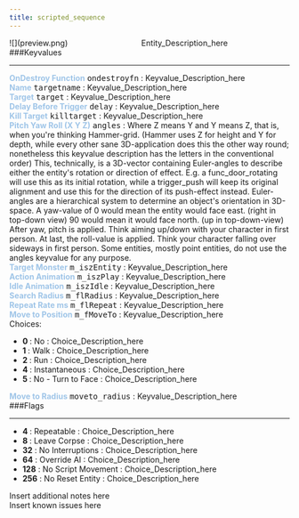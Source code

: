 ```yaml
---
title: scripted_sequence
---
```


<div class="container previewimg">
<div class="columns">
<div class="imagepadding column col-auto" markdown="1">![](preview.png)</div>
<div class="column">Entity_Description_here</div>
</div>
</div>
###Keyvalues
<hr>
<div class="entityentry" markdown="1">
<span style="color:#9fc5e8;"><b>OnDestroy Function</b></span> <kbd  class="tooltip" data-tooltip="string">ondestroyfn</kbd> :
Keyvalue_Description_here
</div>
<div class="entityentry" markdown="1">
<span style="color:#9fc5e8;"><b>Name</b></span> <kbd  class="tooltip" data-tooltip="target_source">targetname</kbd> :
Keyvalue_Description_here
</div>
<div class="entityentry" markdown="1">
<span style="color:#9fc5e8;"><b>Target</b></span> <kbd  class="tooltip" data-tooltip="target_destination">target</kbd> :
Keyvalue_Description_here
</div>
<div class="entityentry" markdown="1">
<span style="color:#9fc5e8;"><b>Delay Before Trigger</b></span> <kbd  class="tooltip" data-tooltip="string">delay</kbd> :
Keyvalue_Description_here
</div>
<div class="entityentry" markdown="1">
<span style="color:#9fc5e8;"><b>Kill Target</b></span> <kbd  class="tooltip" data-tooltip="target_destination">killtarget</kbd> :
Keyvalue_Description_here
</div>
<div class="entityentry" markdown="1">
<span style="color:#9fc5e8;"><b>Pitch Yaw Roll (X Y Z)</b></span> <kbd  class="tooltip" data-tooltip="string">angles</kbd> :
Where Z means Y and Y means Z, that is, when you're thinking Hammer-grid. (Hammer uses Z for height and Y for depth, while every other sane 3D-application does this the other way round; nonetheless this keyvalue description has the letters in the conventional order) This, technically, is a 3D-vector containing Euler-angles to describe either the entity's rotation or direction of effect. E.g. a func_door_rotating will use this as its initial rotation, while a trigger_push will keep its original alignment and use this for the direction of its push-effect instead. Euler-angles are a hierarchical system to determine an object's orientation in 3D-space. A yaw-value of 0 would mean the entity would face east. (right in top-down view) 90 would mean it would face north. (up in top-down-view) After yaw, pitch is applied. Think aiming up/down with your character in first person. At last, the roll-value is applied. Think your character falling over sideways in first person. Some entities, mostly point entities, do not use the angles keyvalue for any purpose.
</div>
<div class="entityentry" markdown="1">
<span style="color:#9fc5e8;"><b>Target Monster</b></span> <kbd  class="tooltip" data-tooltip="string">m_iszEntity</kbd> :
Keyvalue_Description_here
</div>
<div class="entityentry" markdown="1">
<span style="color:#9fc5e8;"><b>Action Animation</b></span> <kbd  class="tooltip" data-tooltip="string">m_iszPlay</kbd> :
Keyvalue_Description_here
</div>
<div class="entityentry" markdown="1">
<span style="color:#9fc5e8;"><b>Idle Animation</b></span> <kbd  class="tooltip" data-tooltip="string">m_iszIdle</kbd> :
Keyvalue_Description_here
</div>
<div class="entityentry" markdown="1">
<span style="color:#9fc5e8;"><b>Search Radius</b></span> <kbd  class="tooltip" data-tooltip="integer">m_flRadius</kbd> :
Keyvalue_Description_here
</div>
<div class="entityentry" markdown="1">
<span style="color:#9fc5e8;"><b>Repeat Rate ms</b></span> <kbd  class="tooltip" data-tooltip="integer">m_flRepeat</kbd> :
Keyvalue_Description_here
</div>
<div class="entityentry" markdown="1">
<span style="color:#9fc5e8;"><b>Move to Position</b></span> <kbd  class="tooltip" data-tooltip="choices">m_fMoveTo</kbd> :
Keyvalue_Description_here
<div class="accordion">
<input type="checkbox" id="accordion-1" name="accordion-checkbox" hidden>
<label class="accordion-header" for="accordion-1">
<i class="icon icon-arrow-right mr-1"></i>
Choices:
</label>
<div class="accordion-body">
<ul>
<li><b>0 </b></span> : No : Choice_Description_here</li>
<li><b>1 </b></span> : Walk : Choice_Description_here</li>
<li><b>2 </b></span> : Run : Choice_Description_here</li>
<li><b>4 </b></span> : Instantaneous : Choice_Description_here</li>
<li><b>5 </b></span> : No - Turn to Face : Choice_Description_here</li>
</ul>
</div>
</div>
</div>
<div class="entityentry" markdown="1">
<span style="color:#9fc5e8;"><b>Move to Radius</b></span> <kbd  class="tooltip" data-tooltip="integer">moveto_radius</kbd> :
Keyvalue_Description_here
</div>
###Flags
<hr>
<div class="entityflags">
<ul>
<li><b>4 </b></span> : Repeatable : Choice_Description_here</li>
<li><b>8 </b></span> : Leave Corpse : Choice_Description_here</li>
<li><b>32</b></span> : No Interruptions : Choice_Description_here</li>
<li><b>64</b></span> : Override AI : Choice_Description_here</li>
<li><b>128</b></span> : No Script Movement : Choice_Description_here</li>
<li><b>256</b></span> : No Reset Entity : Choice_Description_here</li>
</ul>
</div>
<div class="notices blue">Insert additional notes here</div>
<div class="notices red">Insert known issues here</div>
